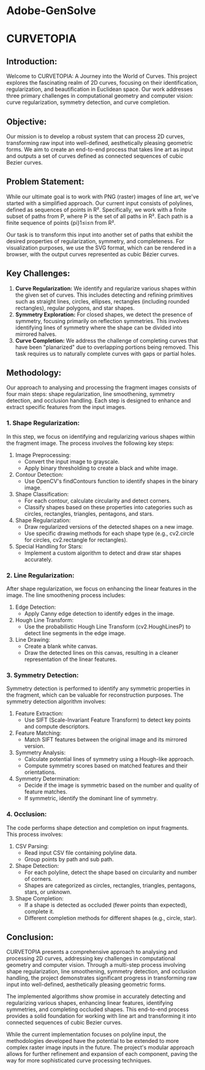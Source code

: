 # Adobe-GenSolve

<h1>CURVETOPIA</h1>

<h2>Introduction:</h2>
<p>Welcome to CURVETOPIA: A Journey into the World of Curves. This project explores the fascinating realm of 2D curves, focusing on their identification, regularization, and beautification in Euclidean space. Our work addresses three primary challenges in computational geometry and computer vision: curve regularization, symmetry detection, and curve completion.</p>

<h2>Objective:</h2>
<p>Our mission is to develop a robust system that can process 2D curves, transforming raw input into well-defined, aesthetically pleasing geometric forms. We aim to create an end-to-end process that takes line art as input and outputs a set of curves defined as connected sequences of cubic Bezier curves.</p>

<h2>Problem Statement:</h2>
<p>While our ultimate goal is to work with PNG (raster) images of line art, we've started with a simplified approach. Our current input consists of polylines, defined as sequences of points in R². Specifically, we work with a finite subset of paths from P, where P is the set of all paths in R². Each path is a finite sequence of points {pi}1≤i≤n from R².</p>

<p>Our task is to transform this input into another set of paths that exhibit the desired properties of regularization, symmetry, and completeness. For visualization purposes, we use the SVG format, which can be rendered in a browser, with the output curves represented as cubic Bézier curves.</p>

<h2>Key Challenges:</h2>
<ol>
  <li><strong>Curve Regularization:</strong> We identify and regularize various shapes within the given set of curves. This includes detecting and refining primitives such as straight lines, circles, ellipses, rectangles (including rounded rectangles), regular polygons, and star shapes.</li>
  <li><strong>Symmetry Exploration:</strong> For closed shapes, we detect the presence of symmetry, focusing primarily on reflection symmetries. This involves identifying lines of symmetry where the shape can be divided into mirrored halves.</li>
  <li><strong>Curve Completion:</strong> We address the challenge of completing curves that have been "planarized" due to overlapping portions being removed. This task requires us to naturally complete curves with gaps or partial holes.</li>
</ol>

<h2>Methodology:</h2>
<p>Our approach to analysing and processing the fragment images consists of four main steps: shape regularization, line smoothening, symmetry detection, and occlusion handling. Each step is designed to enhance and extract specific features from the input images.</p>

<h3>1. Shape Regularization:</h3>
<p>In this step, we focus on identifying and regularizing various shapes within the fragment image. The process involves the following key steps:</p>
<ol>
  <li>Image Preprocessing:
    <ul>
      <li>Convert the input image to grayscale.</li>
      <li>Apply binary thresholding to create a black and white image.</li>
    </ul>
  </li>
  <li>Contour Detection:
    <ul>
      <li>Use OpenCV's findContours function to identify shapes in the binary image.</li>
    </ul>
  </li>
  <li>Shape Classification:
    <ul>
      <li>For each contour, calculate circularity and detect corners.</li>
      <li>Classify shapes based on these properties into categories such as circles, rectangles, triangles, pentagons, and stars.</li>
    </ul>
  </li>
  <li>Shape Regularization:
    <ul>
      <li>Draw regularized versions of the detected shapes on a new image.</li>
      <li>Use specific drawing methods for each shape type (e.g., cv2.circle for circles, cv2.rectangle for rectangles).</li>
    </ul>
  </li>
  <li>Special Handling for Stars:
    <ul>
      <li>Implement a custom algorithm to detect and draw star shapes accurately.</li>
    </ul>
  </li>
</ol>

<h3>2. Line Regularization:</h3>
<p>After shape regularization, we focus on enhancing the linear features in the image. The line smoothening process includes:</p>
<ol>
  <li>Edge Detection:
    <ul>
      <li>Apply Canny edge detection to identify edges in the image.</li>
    </ul>
  </li>
  <li>Hough Line Transform:
    <ul>
      <li>Use the probabilistic Hough Line Transform (cv2.HoughLinesP) to detect line segments in the edge image.</li>
    </ul>
  </li>
  <li>Line Drawing:
    <ul>
      <li>Create a blank white canvas.</li>
      <li>Draw the detected lines on this canvas, resulting in a cleaner representation of the linear features.</li>
    </ul>
  </li>
</ol>

<h3>3. Symmetry Detection:</h3>
<p>Symmetry detection is performed to identify any symmetric properties in the fragment, which can be valuable for reconstruction purposes. The symmetry detection algorithm involves:</p>
<ol>
  <li>Feature Extraction:
    <ul>
      <li>Use SIFT (Scale-Invariant Feature Transform) to detect key points and compute descriptors.</li>
    </ul>
  </li>
  <li>Feature Matching:
    <ul>
      <li>Match SIFT features between the original image and its mirrored version.</li>
    </ul>
  </li>
  <li>Symmetry Analysis:
    <ul>
      <li>Calculate potential lines of symmetry using a Hough-like approach.</li>
      <li>Compute symmetry scores based on matched features and their orientations.</li>
    </ul>
  </li>
  <li>Symmetry Determination:
    <ul>
      <li>Decide if the image is symmetric based on the number and quality of feature matches.</li>
      <li>If symmetric, identify the dominant line of symmetry.</li>
    </ul>
  </li>
</ol>

<h3>4. Occlusion:</h3>
<p>The code performs shape detection and completion on input fragments. This process involves:</p>
<ol>
  <li>CSV Parsing:
    <ul>
      <li>Read input CSV file containing polyline data.</li>
      <li>Group points by path and sub path.</li>
    </ul>
  </li>
  <li>Shape Detection:
    <ul>
      <li>For each polyline, detect the shape based on circularity and number of corners.</li>
      <li>Shapes are categorized as circles, rectangles, triangles, pentagons, stars, or unknown.</li>
    </ul>
  </li>
  <li>Shape Completion:
    <ul>
      <li>If a shape is detected as occluded (fewer points than expected), complete it.</li>
      <li>Different completion methods for different shapes (e.g., circle, star).</li>
    </ul>
  </li>
</ol>

<h2>Conclusion:</h2>
<p>CURVETOPIA presents a comprehensive approach to analysing and processing 2D curves, addressing key challenges in computational geometry and computer vision. Through a multi-step process involving shape regularization, line smoothening, symmetry detection, and occlusion handling, the project demonstrates significant progress in transforming raw input into well-defined, aesthetically pleasing geometric forms.</p>

<p>The implemented algorithms show promise in accurately detecting and regularizing various shapes, enhancing linear features, identifying symmetries, and completing occluded shapes. This end-to-end process provides a solid foundation for working with line art and transforming it into connected sequences of cubic Bezier curves.</p>

<p>While the current implementation focuses on polyline input, the methodologies developed have the potential to be extended to more complex raster image inputs in the future. The project's modular approach allows for further refinement and expansion of each component, paving the way for more sophisticated curve processing techniques.</p>
